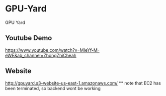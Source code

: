 # GPU-Yard
GPU Yard

## Youtube Demo
https://www.youtube.com/watch?v=MIeYf-M-eWE&ab_channel=ZhongZhiCheah

## Website
http://gpuyard.s3-website-us-east-1.amazonaws.com/
** note that EC2 has been terminated, so backend wont be working
